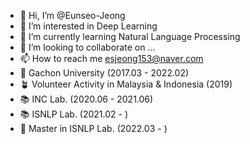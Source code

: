 - 👋 Hi, I’m @Eunseo-Jeong
- 👀 I’m interested in Deep Learning
- 🌱 I’m currently learning Natural Language Processing
- 💞️ I’m looking to collaborate on ...
- 📫 How to reach me esjeong153@naver.com
&nbsp; 
- 📝 Gachon University (2017.03 - 2022.02)
- 🪴 Volunteer Activity in Malaysia & Indonesia (2019)
- 📚 INC Lab. (2020.06 - 2021.06)
- 📚 ISNLP Lab. (2021.02 - )
- 📍 Master in ISNLP Lab. (2022.03 - ) 


<!---
Eunseo-Jeong/Eunseo-Jeong is a ✨ special ✨ repository because its `README.md` (this file) appears on your GitHub profile.
You can click the Preview link to take a look at your changes.
--->
